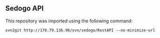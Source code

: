 ## Sedogo API

This repository was imported using the following command:

    svn2git http://178.79.136.96/svn/sedogo/RestAPI --no-minimize-url
